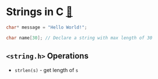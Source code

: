 # Strings in C [📝](https://en.cppreference.com/w/c/string/byte)

```c
char* message = "Hello World!";

char name[30]; // Declare a string with max length of 30
```

## `<string.h>` Operations

-   `strlen(s)` - get length of `s`
